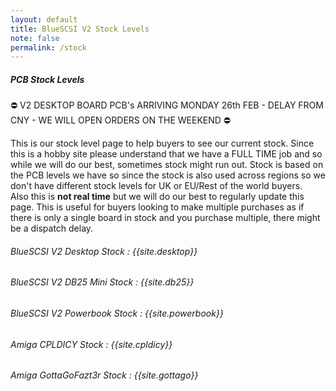 ```yaml
---
layout: default
title: BlueSCSI V2 Stock Levels
note: false
permalink: /stock
---
```


##### PCB Stock Levels

&#9940; V2 DESKTOP BOARD PCB's ARRIVING MONDAY 26th FEB - DELAY FROM CNY - WE WILL OPEN ORDERS ON THE WEEKEND &#9940;

This is our stock level page to help buyers to see our current stock. Since this is a hobby site please understand that we have a FULL TIME job and so while we will do our best, sometimes stock might run out. Stock is based on the PCB levels we have so since the stock is also used across regions so we don't have different stock levels for UK or EU/Rest of the world buyers.<br>
Also this is <b>not real time</b> but we will do our best to regularly update this page. This is useful for buyers looking to make multiple purchases as if there is only a single board in stock and you purchase multiple, there might be a dispatch delay.

###### BlueSCSI V2 Desktop Stock : {{site.desktop}}
###### BlueSCSI V2 DB25 Mini Stock : {{site.db25}}
###### BlueSCSI V2 Powerbook Stock : {{site.powerbook}}
###### Amiga CPLDICY Stock : {{site.cpldicy}}
###### Amiga GottaGoFazt3r Stock : {{site.gottago}}